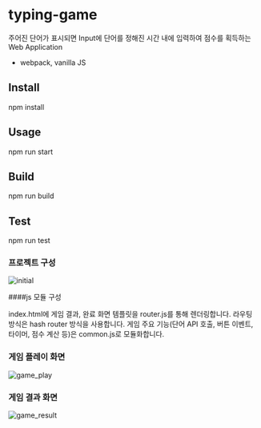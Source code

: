 # typing-game

주어진 단어가 표시되면 Input에 단어를 정해진 시간 내에 입력하여 점수를 획득하는 Web Application
* webpack, vanilla JS

## Install
  npm install
## Usage
  npm run start
## Build
  npm run build
## Test
  npm run test
  



### 프로젝트 구성
![initial](https://user-images.githubusercontent.com/80272087/111021747-f71b3d00-8411-11eb-871a-05208734c2a8.PNG)

####js 모듈 구성


index.html에 게임 결과, 완료 화면 템플릿을 router.js를 통해 렌더링합니다.
라우팅 방식은 hash router 방식을 사용합니다.
게임 주요 기능(단어 API 호출, 버튼 이벤트, 타이머, 점수 계산 등)은 common.js로 모듈화합니다.


### 게임 플레이 화면
![game_play](https://user-images.githubusercontent.com/80272087/111021840-6ee96780-8412-11eb-8c77-bf90e32c4a12.PNG)



### 게임 결과 화면
![game_result](https://user-images.githubusercontent.com/80272087/111021842-70b32b00-8412-11eb-8425-2cab09e69d1e.PNG)

